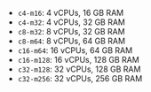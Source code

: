 * `c4-m16`: 4 vCPUs, 16 GB RAM
* `c4-m32`: 4 vCPUs, 32 GB RAM
* `c8-m32`: 8 vCPUs, 32 GB RAM
* `c8-m64`: 8 vCPUs, 64 GB RAM
* `c16-m64`: 16 vCPUs, 64 GB RAM
* `c16-m128`: 16 vCPUs, 128 GB RAM
* `c32-m128`: 32 vCPUs, 128 GB RAM
* `c32-m256`: 32 vCPUs, 256 GB RAM
